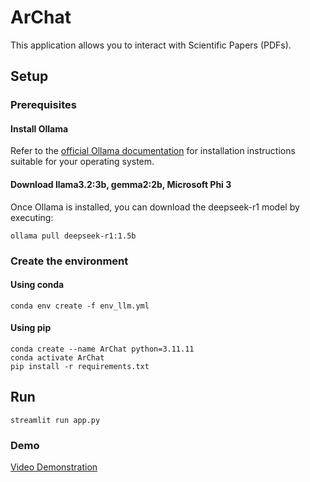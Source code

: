 # ArChat

This application allows you to interact with Scientific Papers (PDFs).

## Setup

### Prerequisites

#### Install Ollama  

Refer to the [official Ollama documentation](https://ollama.com/) for installation instructions suitable for your operating system.

#### Download llama3.2:3b, gemma2:2b, Microsoft Phi 3 

Once Ollama is installed, you can download the deepseek-r1 model by executing:

```
ollama pull deepseek-r1:1.5b
```

### Create the environment

#### Using conda

```
conda env create -f env_llm.yml
```

#### Using pip

```
conda create --name ArChat python=3.11.11
conda activate ArChat
pip install -r requirements.txt
```

## Run

```
streamlit run app.py
```

### Demo

[Video Demonstration](https://www.youtube.com/watch?v=QOy3HRuMnvY)